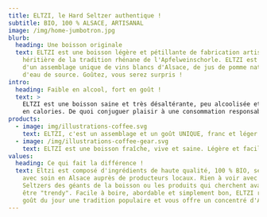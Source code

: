 ```yaml
---
title: ELTZI, le Hard Seltzer authentique !
subtitle: BIO, 100 % ALSACE, ARTISANAL
image: /img/home-jumbotron.jpg
blurb:
  heading: Une boisson originale
  text: ELTZI est une boisson légère et pétillante de fabrication artisanale,
    héritière de la tradition rhénane de l'Apfelweinschorle. ELTZI est composé
    d'un assemblage unique de vins blancs d'Alsace, de jus de pomme naturel et
    d'eau de source. Goûtez, vous serez surpris !
intro:
  heading: Faible en alcool, fort en goût !
  text: >
    ELTZI est une boisson saine et très désaltérante, peu alcoolisée et faible
    en calories. De quoi conjuguer plaisir à une consommation responsable !
products:
  - image: img/illustrations-coffee.svg
    text: ELTZI, c'est un assemblage et un goût UNIQUE, franc et léger. Avec ses bulles toniques et ses notes florales et fruités, ELTZI marie force et finesse pour étancher votre soif et réveiller vos papilles.
  - image: /img/illustrations-coffee-gear.svg
    text: ELTZI est une boisson fraîche, vive et saine. Légère et facile à boire, elle s'ouvre à toutes les occasions : de l'apéritif entre amis au repas de famille, de la terrasse du bistrot à la table du restaurant... 
values:
  heading: Ce qui fait la différence !
  text: Eltzi est composé d'ingrédients de haute qualité, 100 % BIO, sélectionnés
    avec soin en Alsace auprès de producteurs locaux. Rien à voir avec les Hard
    Seltzers des géants de la boisson ou les produits qui cherchent avant tout à
    être "trendy". Facile à boire, abordable et simplement bon, ELTZI remet au
    goût du jour une tradition populaire et vous offre un concentré d'Alsace !
---
```

